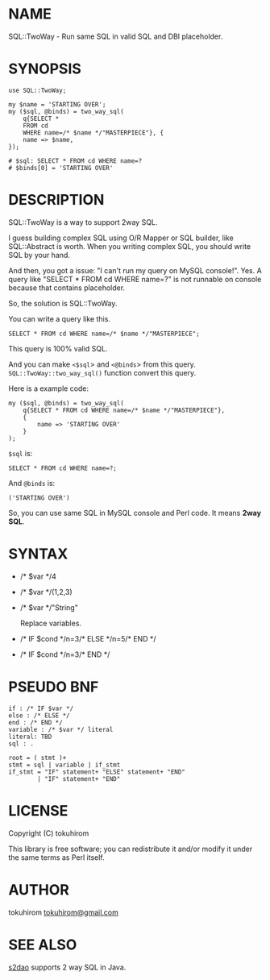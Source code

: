 # NAME

SQL::TwoWay - Run same SQL in valid SQL and DBI placeholder.

# SYNOPSIS

    use SQL::TwoWay;

    my $name = 'STARTING OVER';
    my ($sql, @binds) = two_way_sql(
        q{SELECT *
        FROM cd
        WHERE name=/* $name */"MASTERPIECE"}, {
        name => $name,
    });

    # $sql: SELECT * FROM cd WHERE name=?
    # $binds[0] = 'STARTING OVER'

# DESCRIPTION

SQL::TwoWay is a way to support 2way SQL.

I guess building complex SQL using O/R Mapper or SQL builder, like SQL::Abstract is worth.
When you writing complex SQL, you should write SQL by your hand.

And then, you got a issue: "I can't run my query on MySQL console!". Yes.
A query like "SELECT \* FROM cd WHERE name=?" is not runnable on console because that contains placeholder.

So, the solution is SQL::TwoWay.

You can write a query like this.

    SELECT * FROM cd WHERE name=/* $name */"MASTERPIECE";

This query is 100% valid SQL.

And you can make `<$sql`\> and `<@binds`\> from this query. `SQL::TwoWay::two_way_sql()` function convert this query.

Here is a example code:

    my ($sql, @binds) = two_way_sql(
        q{SELECT * FROM cd WHERE name=/* $name */"MASTERPIECE"},
        {
            name => 'STARTING OVER'
        }
    );

`$sql` is:

    SELECT * FROM cd WHERE name=?;

And `@binds` is:

    ('STARTING OVER')

So, you can use same SQL in MySQL console and Perl code. It means __2way SQL__.

# SYNTAX

- /\* $var \*/4
- /\* $var \*/(1,2,3)
- /\* $var \*/"String"

    Replace variables.

- /\* IF $cond \*/n=3/\* ELSE \*/n=5/\* END \*/
- /\* IF $cond \*/n=3/\* END \*/

# PSEUDO BNF

    if : /* IF $var */
    else : /* ELSE */
    end : /* END */
    variable : /* $var */ literal
    literal: TBD
    sql : .

    root = ( stmt )+
    stmt = sql | variable | if_stmt
    if_stmt = "IF" statement+ "ELSE" statement+ "END"
            | "IF" statement+ "END"

# LICENSE

Copyright (C) tokuhirom

This library is free software; you can redistribute it and/or modify
it under the same terms as Perl itself.

# AUTHOR

tokuhirom <tokuhirom@gmail.com>

# SEE ALSO

[s2dao](http://s2dao.seasar.org/en/index.html) supports 2 way SQL in Java.
